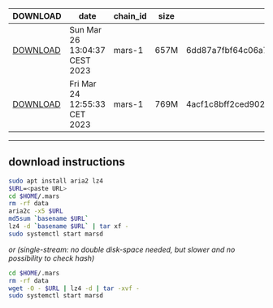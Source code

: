 | DOWNLOAD | date | chain_id | size | checksum |
| -------- | ---- | -------- | ---- | -------- |
| [DOWNLOAD](https://quicksync.ccvalidators.com/SNAPSHOTS/mars-1_794636.tar.lz4) | Sun Mar 26 13:04:37 CEST 2023 | mars-1 | 657M | 6dd87a7fbf64c06a7b909e9713d65ba622af7f479b4a53c8af004dc665a2d4d2 |
| [DOWNLOAD](https://quicksync.ccvalidators.com/SNAPSHOTS/mars-1_765360.tar.lz4) | Fri Mar 24 12:55:33 CET 2023 | mars-1 | 769M | 4acf1c8bff2ced902b20635e2c6b0cd4f40031569597d66cc440e778c1f2b338 |
 
---
## download instructions
 
```sh
sudo apt install aria2 lz4
$URL=<paste URL>
cd $HOME/.mars
rm -rf data
aria2c -x5 $URL
md5sum `basename $URL`
lz4 -d `basename $URL` | tar xf -
sudo systemctl start marsd
```
*or (single-stream: no double disk-space needed, but slower and no possibility to check hash)*
```sh
cd $HOME/.mars
rm -rf data
wget -O - $URL | lz4 -d | tar -xvf -
sudo systemctl start marsd
```
